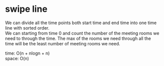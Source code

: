 # swipe line
We can divide all the time points both start time and end time into one time line with sorted order.<br>
We can starting from time 0 and count the number of the meeting rooms we need to through the time. The max of the rooms we need through all the time will be the least number of meeting rooms we need.

time: O(n + nlogn + n)<br>
space: O(n)
